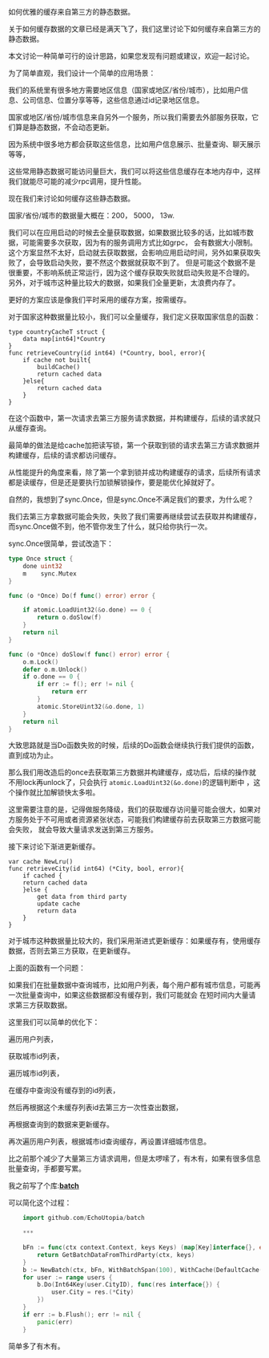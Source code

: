 如何优雅的缓存来自第三方的静态数据。

关于如何缓存数据的文章已经是满天飞了，我们这里讨论下如何缓存来自第三方的静态数据。

本文讨论一种简单可行的设计思路，如果您发现有问题或建议，欢迎一起讨论。

为了简单直观，我们设计一个简单的应用场景：

我们的系统里有很多地方需要地区信息（国家或地区/省份/城市），比如用户信息、公司信息、位置分享等等，这些信息通过id记录地区信息。

国家或地区/省份/城市信息来自另外一个服务，所以我们需要去外部服务获取，它们算是静态数据，不会动态更新。

因为系统中很多地方都会获取这些信息，比如用户信息展示、批量查询、聊天展示等等，

这些常用静态数据可能访问量巨大，我们可以将这些信息缓存在本地内存中，这样我们就能尽可能的减少rpc调用，提升性能。

现在我们来讨论如何缓存这些静态数据。

国家/省份/城市的数据量大概在：200， 5000， 13w.

我们可以在应用启动的时候去全量获取数据，如果数据比较多的话，比如城市数据，可能需要多次获取，因为有的服务调用方式比如grpc，
会有数据大小限制。
这个方案显然不太好，启动就去获取数据，会影响应用启动时间，另外如果获取失败了，会导致启动失败，要不然这个数据就获取不到了。
但是可能这个数据不是很重要，不影响系统正常运行，因为这个缓存获取失败就启动失败是不合理的。
另外，对于城市这种量比较大的数据，如果我们全量更新，太浪费内存了。

更好的方案应该是像我们平时采用的缓存方案，按需缓存。

对于国家这种数据量比较小，我们可以全量缓存，我们定义获取国家信息的函数：

```
type countryCacheT struct {
    data map[int64]*Country
}
func retrieveCountry(id int64) (*Country, bool, error){
    if cache not built{
        buildCache()
        return cached data
    }else{
        return cached data
    }
}
```
在这个函数中，第一次请求去第三方服务请求数据，并构建缓存，后续的请求就只从缓存查询。

最简单的做法是给cache加把读写锁，第一个获取到锁的请求去第三方请求数据并构建缓存，后续的请求都访问缓存。

从性能提升的角度来看，除了第一个拿到锁并成功构建缓存的请求，后续所有请求都是读缓存，但是还是要执行加锁解锁操作，要是能优化掉就好了。

自然的，我想到了sync.Once，但是sync.Once不满足我们的要求，为什么呢？

我们去第三方拿数据可能会失败，失败了我们需要再继续尝试去获取并构建缓存，而sync.Once做不到，他不管你发生了什么，就只给你执行一次。

sync.Once很简单，尝试改造下：

```go
type Once struct {
	done uint32
	m    sync.Mutex
}

func (o *Once) Do(f func() error) error {

	if atomic.LoadUint32(&o.done) == 0 {
		return o.doSlow(f)
	}
	return nil
}

func (o *Once) doSlow(f func() error) error {
	o.m.Lock()
	defer o.m.Unlock()
	if o.done == 0 {
		if err := f(); err != nil {
			return err
		}
		atomic.StoreUint32(&o.done, 1)
	}
	return nil
}
```

大致思路就是当Do函数失败的时候，后续的Do函数会继续执行我们提供的函数，直到成功为止。

那么我们用改造后的once去获取第三方数据并构建缓存，成功后，后续的操作就不用lock再unlock了，只会执行 `atomic.LoadUint32(&o.done)`的逻辑判断中
，这个操作就比加解锁快太多啦。

这里需要注意的是，记得做服务降级，我们的获取缓存访问量可能会很大，如果对方服务处于不可用或者资源紧张状态，可能我们构建缓存前去获取第三方数据可能会失败，
就会导致大量请求发送到第三方服务。


接下来讨论下渐进更新缓存。

```
var cache NewLru()
func retrieveCity(id int64) (*City, bool, error){
    if cached {
    return cached data
    }else {
        get data from third party
        update cache
        return data
    }
}
```

对于城市这种数据量比较大的，我们采用渐进式更新缓存：如果缓存有，使用缓存数据，否则去第三方获取，在更新缓存。

上面的函数有一个问题：

如果我们在批量数据中查询城市，比如用户列表，每个用户都有城市信息，可能再一次批量查询中，如果这些数据都没有缓存到，我们可能就会
在短时间内大量请求第三方获取数据。

这里我们可以简单的优化下：

遍历用户列表，

获取城市id列表，

遍历城市id列表，

在缓存中查询没有缓存到的id列表，

然后再根据这个未缓存列表id去第三方一次性查出数据，

再根据查询到的数据来更新缓存。

再次遍历用户列表，根据城市id查询缓存，再设置详细城市信息。

比之前那个减少了大量第三方请求调用，但是太啰嗦了，有木有，如果有很多信息批量查询，手都要写累。

我之前写了个库:**[batch](https://github.com/EchoUtopia/batch)**

可以简化这个过程：

```go
    import github.com/EchoUtopia/batch
    
    ***

	bFn := func(ctx context.Context, keys Keys) (map[Key]interface{}, error) {
		return GetBatchDataFromThirdParty(ctx, keys)
	}
	b := NewBatch(ctx, bFn, WithBatchSpan(100), WithCache(DefaultCache()))
	for user := range users {
		b.Do(Int64Key(user.CityID), func(res interface{}) {
			user.City = res.(*City)
		})
	}
	if err := b.Flush(); err != nil {
		panic(err)
	}
```

简单多了有木有。




